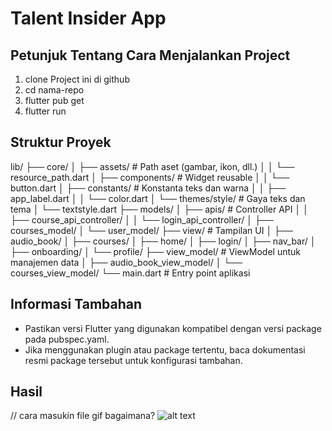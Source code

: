 # Talent Insider App

## Petunjuk Tentang Cara Menjalankan Project
1. clone Project ini di github
2. cd nama-repo
3. flutter pub get
4. flutter run

## Struktur Proyek
lib/
├── core/
│ ├── assets/ # Path aset (gambar, ikon, dll.)
│ │ └── resource_path.dart
│ ├── components/ # Widget reusable
│ │ └── button.dart
│ ├── constants/ # Konstanta teks dan warna
│ │ ├── app_label.dart
│ │ └── color.dart
│ └── themes/style/ # Gaya teks dan tema
│ └── textstyle.dart
├── models/
│ ├── apis/ # Controller API
│ │ ├── course_api_controller/
│ │ └── login_api_controller/
│ ├── courses_model/
│ └── user_model/
├── view/ # Tampilan UI
│ ├── audio_book/
│ ├── courses/
│ ├── home/
│ ├── login/
│ ├── nav_bar/
│ ├── onboarding/
│ └── profile/
├── view_model/ # ViewModel untuk manajemen data
│ ├── audio_book_view_model/
│ └── courses_view_model/
└── main.dart # Entry point aplikasi

## Informasi Tambahan
- Pastikan versi Flutter yang digunakan kompatibel dengan versi package pada pubspec.yaml.
- Jika menggunakan plugin atau package tertentu, baca dokumentasi resmi package tersebut untuk konfigurasi tambahan.

## Hasil
// cara masukin file gif bagaimana?
   ![alt text](talent_insider.gif)